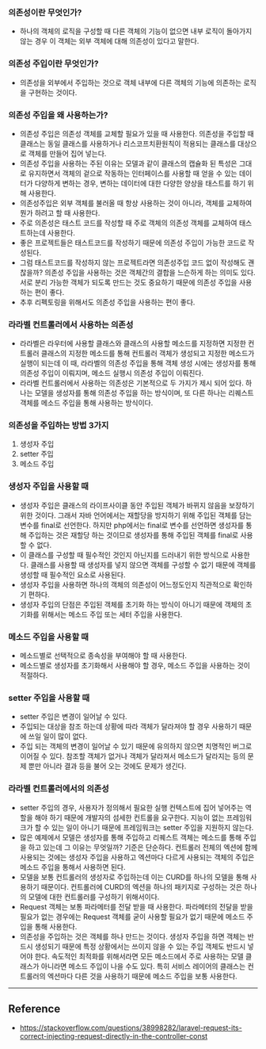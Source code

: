 ### 의존성이란 무엇인가?
- 하나의 객체의 로직을 구성할 때 다른 객체의 기능이 없으면 내부 로직이 돌아가지 않는 경우 이 객체는 외부 객체에 대해 의존성이 있다고 말한다.

### 의존성 주입이란 무엇인가?
- 의존성을 외부에서 주입하는 것으로 객체 내부에 다른 객체의 기능에 의존하는 로직을 구현하는 것이다. 

### 의존성 주입을 왜 사용하는가?
- 의존성 주입은 의존성 객체를 교체할 필요가 있을 때 사용한다. 의존성을 주입할 때 클래스는 동일 클래스를 사용하거나 리스코프치환원칙이 적용되는 클래스를 대상으로 객체를 만들어 집어 넣는다.
- 의존성 주입을 사용하는 주된 이유는 모델과 같이 클래스의 캡슐화 된 특성은 그대로 유지하면서 객체의 겉으로 작동하는 인터페이스를 사용할 때 얻을 수 있는 데이터가 다양하게 변하는 경우, 변하는 데이터에 대한 다양한 양상을 태스트를 하기 위해 사용한다.
- 의존성주입은 외부 객체를 불러올 때 항상 사용하는 것이 아니라, 객체를 교체하여 뭔가 하려고 할 때 사용한다. 
- 주로 의존성은 태스트 코드를 작성할 때 주로 객체의 의존성 객체를 교체하여 태스트하는데 사용한다. 
- 좋은 프로젝트들은 태스트코드를 작성하기 때문에 의존성 주입이 가능한 코드로 작성된다. 
- 그럼 태스트코드를 작성하지 않는 프로젝트라면 의존성주입 코드 없이 작성해도 괜찮을까? 의존성 주입을 사용하는 것은 객체간의 결합을 느슨하게 하는 의미도 있다. 서로 분리 가능한 객체가 되도록 만드는 것도 중요하기 때문에 의존성 주입을 사용하는 편이 좋다.
- 추후 리펙토링을 위해서도 의존성 주입을 사용하는 편이 좋다.

### 라라벨 컨트롤러에서 사용하는 의존성
- 라라벨은 라우터에 사용할 클래스와 클래스의 사용할 메소드를 지정하면 지정한 컨트롤러 클래스의 지정한 메소드를 통해 컨트롤러 객체가 생성되고 지정한 메소드가 실행이 되는데 이 때, 라라벨의 의존성 주입을 통해 객체 생성 시에는 생성자를 통해 의존성 주입이 이뤄지며, 메소드 실행시 의존성 주입이 이뤄진다.
- 라라벨 컨트롤러에서 사용하는 의존성은 기본적으로 두 가지가 제시 되어 있다. 하나는 모델을 생성자를 통해 의존성 주입을 하는 방식이며, 또 다른 하나는 리퀘스트 객체를 메소드 주입을 통해 사용하는 방식이다. 

### 의존성을 주입하는 방법 3가지
1. 생성자 주입
2. setter 주입
3. 메소드 주입

### 생성자 주입을 사용할 때
- 생성자 주입은 클래스의 라이프사이클 동안 주입된 객체가 바뀌지 않음을 보장하기 위한 것이다. 그래서 자바 언어에서는 재할당을 방지하기 위해 주입된 객체를 담는 변수를 final로 선언한다. 하지만 php에서는 final로 변수를 선언하면 생성자를 통해 주입하는 것은 재할당 하는 것이므로 생성자를 통해 주입된 객체를 final로 사용할 수 없다.
- 이 클래스를 구성할 때 필수적인 것인지 아닌지를 드러내기 위한 방식으로 사용한다. 클래스를 사용할 때 생성자를 넣지 않으면 객체를 구성할 수 없기 때문에 객체를 생성할 때 필수적인 요소로 사용된다.
- 생성자 주입을 사용하면 하나의 객체의 의존성이 어느정도인지 직관적으로 확인하기 편하다.
- 생성자 주입의 단점은 주입된 객체를 초기화 하는 방식이 아니기 때문에 객체의 초기화를 위해서는 메소드 주입 또는 세터 주입을 사용한다.

### 메소드 주입을 사용할 때
- 메소드별로 선택적으로 종속성을 부여해야 할 때 사용한다.
- 메소드별로 생성자를 초기화해서 사용해야 할 경우, 메소드 주입을 사용하는 것이 적절하다. 

### setter 주입을 사용할 때
- setter 주입은 변경이 일어날 수 있다.
- 주입되는 대상을 참조 하는데 상황에 따라 객체가 달라져야 할 경우 사용하기 때문에 쓰일 일이 많이 없다.
- 주입 되는 객체의 변경이 일어날 수 있기 때문에 유의하지 않으면 치명적인 버그로 이어질 수 있다. 참조할 객체가 없거나 객체가 달라져서 메소드가 달라지는 등의 문제 뿐만 아니라 결과 등을 불어 오는 것에도 문제가 생긴다.

### 라라벨 컨트롤러에서의 의존성
- setter 주입의 경우, 사용자가 정의해서 필요한 실행 컨텍스트에 집어 넣어주는 역할을 해야 하기 때문에 개발자의 섬세한 컨트롤을 요구한다. 지능이 없는 프레임워크가 할 수 있는 일이 아니기 때문에 프레임워크는 setter 주입을 지원하지 않는다.
- 많은 예제에서 모델은 생성자를 통해 주입하고 리퀘스트 객체는 메소드를 통해 주입을 하고 있는데 그 이유는 무엇일까? 기준은 단순하다. 컨트롤러 전체의 엑션에 함께 사용되는 것에는 생성자 주입을 사용하고 엑션마다 다르게 사용되는 객체의 주입은 메소드 주입을 통해서 사용하면 된다. 
- 모델을 보통 컨트롤러의 생성자로 주입하는데 이는 CURD를 하나의 모델을 통해 사용하기 때문이다. 컨트롤러에 CURD의 엑션을 하나의 패키지로 구성하는 것은 하나의 모델에 대한 컨트롤러를 구성하기 위해서이다.
- Request 객체는 보통 파라메터를 전달 받을 때 사용한다. 파라메터의 전달을 받을 필요가 없는 경우에는 Request 객체를 굳이 사용할 필요가 없기 때문에 메소드 주입을 통해 사용한다.
- 의존성을 주입하는 것은 객체를 하나 만드는 것이다. 생성자 주입을 하면 객체는 반드시 생성되기 때문에 특정 상황에서는 쓰이지 않을 수 있는 주입 객체도 반드시 넣어야 한다. 속도적인 최적화를 위해서라면 모든 메소드에서 주로 사용하는 모델 클래스가 아니라면 메소드 주입이 나을 수도 있다. 특히 서비스 레이어의 클래스는 컨트롤러의 엑션마다 다른 것을 사용하기 때문에 메소드 주입을 보통 사용한다.




---

## Reference
- https://stackoverflow.com/questions/38998282/laravel-request-its-correct-injecting-request-directly-in-the-controller-const
